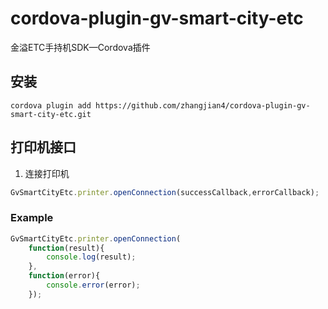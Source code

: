 # cordova-plugin-gv-smart-city-etc
金溢ETC手持机SDK—Cordova插件

## 安装
`cordova plugin add https://github.com/zhangjian4/cordova-plugin-gv-smart-city-etc.git`

## 打印机接口
1. 连接打印机
```javascript
GvSmartCityEtc.printer.openConnection(successCallback,errorCallback);
```
### Example
```javascript
GvSmartCityEtc.printer.openConnection(
    function(result){
        console.log(result);
    },
    function(error){
        console.error(error);
    });
```
